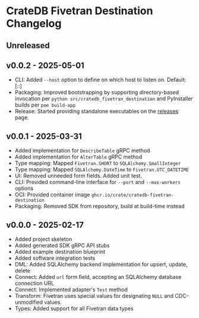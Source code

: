 # CrateDB Fivetran Destination Changelog

## Unreleased

## v0.0.2 - 2025-05-01
- CLI: Added `--host` option to define on which host to listen on.
  Default: [::]
- Packaging: Improved bootstrapping by supporting directory-based invocation
  per `python src/cratedb_fivetran_destination` and PyInstaller builds per
  `poe build-app`
- Release: Started providing standalone executables on the [releases] page.

## v0.0.1 - 2025-03-31
- Added implementation for `DescribeTable` gRPC method
- Added implementation for `AlterTable` gRPC method
- Type mapping: Mapped `Fivetran.SHORT` to `SQLAlchemy.SmallInteger`
- Type mapping: Mapped `SQLAlchemy.DateTime` to `Fivetran.UTC_DATETIME`
- UI: Removed unneeded form fields. Added unit test.
- CLI: Provided command-line interface for `--port` and `--max-workers` options
- OCI: Provided container image `ghcr.io/crate/cratedb-fivetran-destination`
- Packaging: Removed SDK from repository, build at build-time instead

## v0.0.0 - 2025-02-17
- Added project skeleton
- Added generated SDK gRPC API stubs
- Added example destination blueprint
- Added software integration tests
- DML: Added SQLAlchemy backend implementation for upsert, update, delete
- Connect: Added `url` form field, accepting an SQLAlchemy database connection URL
- Connect: Implemented adapter's `Test` method
- Transform: Fivetran uses special values for designating `NULL` and
  CDC-unmodified values.
- Types: Added support for all Fivetran data types

[releases]: https://github.com/crate/cratedb-fivetran-destination/releases
